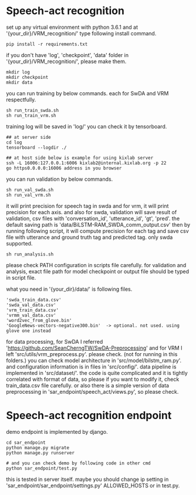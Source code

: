 # Speech-act recognition

set up any virtual environment with python 3.6.1 and at '{your_dir}/VRM_recognition/' type following install command.

    pip install -r requirements.txt 

if you don't have 'log', 'checkpoint', 'data' folder in '{your_dir}/VRM_recognition/', please make them.

    mkdir log
    mkdir checkpoint
    mkdir data

you can run training by below commands. each for SwDA and VRM respectfully.

    sh run_train_swda.sh
    sh run_train_vrm.sh

training log will be saved in 'log/' you can check it by tensorboard. 

    ## at server side
    cd log
    tensorboard --logdir ./
    
    ## at host side below is example for using kixlab server
    ssh -L 16006:127.0.0.1:6006 kixlab2@internal.kixlab.org -p 22   
    go https0.0.0.0:16006 address in you browser
    
you can run validation by below commands. 
    
    sh run_val_swda.sh
    sh run_val_vrm.sh

it will print precision for speech tag in swda and for vrm, it will print precision for each axis. 
and also for swda, validation will save result of validation, csv files with 'conversation_id', 'utterance_id', 'gt', 'pred'.
the default saving path is 'data/BiLSTM-RAM_SWDA_comm_output.csv' then by running following script, it will compute precision for each tag and save csv file with utterance and ground truth tag and predicted tag. only swda supported.

    sh run_analysis.sh
    
please check PATH configuration in scripts file carefully. for validation and analysis, exact file path for model checkpoint or output file should be typed in script file. 

what you need in '{your_dir}/data/' is following files.

    'swda_train_data.csv'
    'swda_val_data.csv'
    'vrm_train_data.csv'
    'vrmm_val_data.csv'
    'word2vec_from_glove.bin'
    'GoogleNews-vectors-negative300.bin'  -> optional. not used. using glove one instead

for data processing, for SwDA I referred 'https://github.com/SeanCherngTW/SwDA-Preprocessing' and for VRM I left 'src/utils/vrm_preprocess.py'. please check. (not for running in this folders.)
you can check model architecture in 'src/model/bilstm_ram.py'. and configuration information is in files in 'src/config/'.
data pipeline is implemented in 'src/dataset/'. the code is quite complicated and it is tightly correlated with format of data, so please if you want to modify it, check train_data.csv file carefully. or also there is a simple version of data preprocessing in 'sar_endpoint/speech_act/views.py', so please check.

# Speech-act recognition endpoint

demo endpoint is implemented by django. 

    cd sar_endpoint
    python manage.py migrate
    python manage.py runserver
    
    # and you can check demo by following code in other cmd
    python sar_endpoint/test.py

this is tested in server itself. maybe you should change ip setting in 'sar_endpoint/sar_endpoint/settings.py' ALLOWED_HOSTS or in test.py. 
